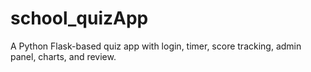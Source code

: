 # school_quizApp
A Python Flask-based quiz app with login, timer, score tracking, admin panel, charts, and review.
